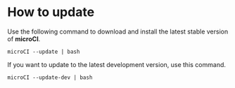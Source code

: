 # How to update

Use the following command to download and install the latest stable version of **microCI**.

```
microCI --update | bash
```

If you want to update to the latest development version, use this command.

```
microCI --update-dev | bash
```

